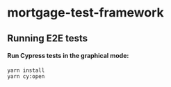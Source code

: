 # mortgage-test-framework
## Running E2E tests

#### Run Cypress tests in the graphical mode:

```
yarn install
yarn cy:open
```
